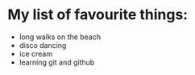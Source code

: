# My list of favourite things:
- long walks on the beach
- disco dancing
- ice cream 
- learning git and github
